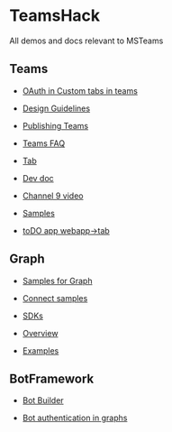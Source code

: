# TeamsHack
All demos and docs relevant to MSTeams 

## Teams
* [OAuth in Custom tabs in teams](https://blogs.msdn.microsoft.com/richard_dizeregas_blog/2017/02/08/microsoft-teams-and-oauth-in-custom-tab/)

* [Design Guidelines](https://docs.microsoft.com/en-us/microsoftteams/platform/resources/design/overview#!/)

* [Publishing Teams]()

* [Teams FAQ](https://support.office.com/en-us/article/Frequently-asked-questions-f4644010-d5fa-4055-b42a-6a5317316e18#BKMK_WhatsAWorkOrSchoolAccountForOffice365)

* [Tab]()

* [Dev doc]()

* [Channel 9 video](https://channel9.msdn.com/Events/Build/2017/P4157)

* [Samples]()

* [toDO app webapp->tab](https://github.com/OfficeDev/microsoft-teams-sample-todo/tree/master)

## Graph
* [Samples for Graph](https://developer.microsoft.com/en-us/graph/code-samples-and-sdks)

* [Connect samples](https://github.com/search?utf8=%E2%9C%93&q=connect+sample+user:microsoftgraph&type=Repositories&ref=searchresults)

* [SDKs](https://github.com/search?utf8=%E2%9C%93&q=sdk+user:microsoftgraph&type=Repositories&ref=searchresults)

* [Overview](https://developer.microsoft.com/en-us/graph/docs/concepts/overview)

* [Examples](https://developer.microsoft.com/en-us/graph/examples)

## BotFramework

* [Bot Builder](https://github.com/Microsoft/BotBuilder)

* [Bot authentication in graphs](https://blogs.msdn.microsoft.com/richard_dizeregas_blog/2017/05/15/bot-authentication-in-the-bot-framework/)
